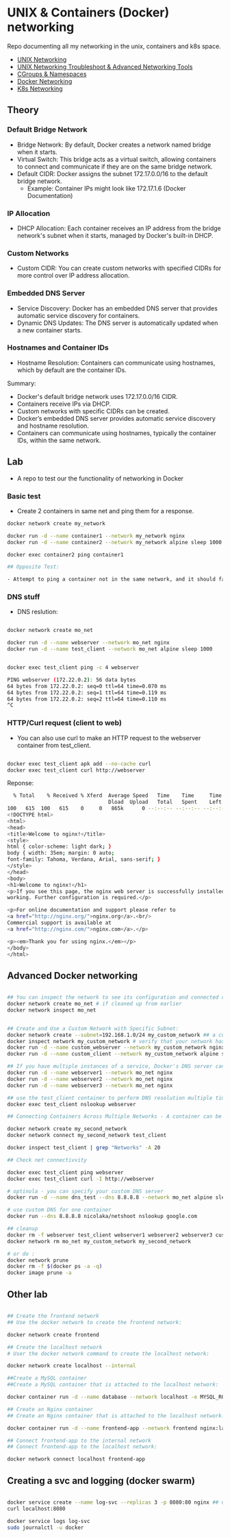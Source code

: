 # UNIX & Containers (Docker) networking

Repo documenting all my networking in the unix, containers and k8s space.

- [UNIX Networking](./unix-net.md)
- [UNIX Networking Troubleshoot & Advanced Networking Tools](./adv-net.md)
- [CGroups & Namespaces](./cgroups-ns.md)
- [Docker Networking](./README.md#theory)
- [K8s Networking](./k8s-net.md)

## Theory

### Default Bridge Network

- Bridge Network: By default, Docker creates a network named bridge when it starts.
- Virtual Switch: This bridge acts as a virtual switch, allowing containers to connect and communicate if they are on the same bridge network.
- Default CIDR: Docker assigns the subnet 172.17.0.0/16 to the default bridge network.
    - Example: Container IPs might look like 172.17.1.6​ (Docker Documentation)​ 

### IP Allocation

- DHCP Allocation: Each container receives an IP address from the bridge network's subnet when it starts, managed by Docker's built-in DHCP.

### Custom Networks

- Custom CIDR: You can create custom networks with specified CIDRs for more control over IP address allocation.

### Embedded DNS Server

- Service Discovery: Docker has an embedded DNS server that provides automatic service discovery for containers.
- Dynamic DNS Updates: The DNS server is automatically updated when a new container starts.

### Hostnames and Container IDs

- Hostname Resolution: Containers can communicate using hostnames, which by default are the container IDs.

Summary: 

- Docker's default bridge network uses 172.17.0.0/16 CIDR.
- Containers receive IPs via DHCP.
- Custom networks with specific CIDRs can be created.
- Docker’s embedded DNS server provides automatic service discovery and hostname resolution.
- Containers can communicate using hostnames, typically the container IDs, within the same network.

## Lab

- A repo to test our the functionality of networking in Docker

### Basic test

- Create 2 containers in same net and ping them for a response. 

```bash
docker network create my_network

docker run -d --name container1 --network my_network nginx
docker run -d --name container2 --network my_network alpine sleep 1000

docker exec container2 ping container1

## Opposite Test:

- Attempt to ping a container not in the same network, and it should fail to get a response.

```


### DNS stuff

- DNS reslution:

```bash

docker network create mo_net

docker run -d --name webserver --network mo_net nginx
docker run -d --name test_client --network mo_net alpine sleep 1000


docker exec test_client ping -c 4 webserver

PING webserver (172.22.0.2): 56 data bytes
64 bytes from 172.22.0.2: seq=0 ttl=64 time=0.070 ms
64 bytes from 172.22.0.2: seq=1 ttl=64 time=0.119 ms
64 bytes from 172.22.0.2: seq=2 ttl=64 time=0.110 ms
^C
```

### HTTP/Curl request (client to web)

- You can also use curl to make an HTTP request to the webserver container from test_client.

```bash

docker exec test_client apk add --no-cache curl
docker exec test_client curl http://webserver
```

Reponse:

```bash
  % Total    % Received % Xferd  Average Speed   Time    Time     Time  Current
                                 Dload  Upload   Total   Spent    Left  Speed
100   615  100   615    0     0   865k      0 --:--:-- --:--:-- --:--:--  600k
<!DOCTYPE html>
<html>
<head>
<title>Welcome to nginx!</title>
<style>
html { color-scheme: light dark; }
body { width: 35em; margin: 0 auto;
font-family: Tahoma, Verdana, Arial, sans-serif; }
</style>
</head>
<body>
<h1>Welcome to nginx!</h1>
<p>If you see this page, the nginx web server is successfully installed and
working. Further configuration is required.</p>

<p>For online documentation and support please refer to
<a href="http://nginx.org/">nginx.org</a>.<br/>
Commercial support is available at
<a href="http://nginx.com/">nginx.com</a>.</p>

<p><em>Thank you for using nginx.</em></p>
</body>
</html>
```

## Advanced Docker networking

```bash

## You can inspect the network to see its configuration and connected containers.
docker network create mo_net # if cleaned up from earlier
docker network inspect mo_net


## Create and Use a Custom Network with Specific Subnet:
docker network create --subnet=192.168.1.0/24 my_custom_network ## a custom network with the subnet 192.168.1.0/24
docker inspect network my_custom_network # verify that your network has your specified CIDR
docker run -d --name custom_webserver --network my_custom_network nginx
docker run -d --name custom_client --network my_custom_network alpine sleep 1000

## If you have multiple instances of a service, Docker's DNS server can round-robin between them
docker run -d --name webserver1 --network mo_net nginx
docker run -d --name webserver2 --network mo_net nginx
docker run -d --name webserver3 --network mo_net nginx

## use the test_client container to perform DNS resolution multiple times
docker exec test_client nslookup webserver

## Connecting Containers Across Multiple Networks - A container can be connected to multiple networks

docker network create my_second_network
docker network connect my_second_network test_client

docker inspect test_client | grep "Networks" -A 20

## Check net connectivvity

docker exec test_client ping webserver
docker exec test_client curl -I http://webserver

# optinola - you can specify your custom DNS server
docker run -d --name dns_test --dns 8.8.8.8 --network mo_net alpine sleep 1000

# use custom DNS for one container
docker run --dns 8.8.8.8 nicolaka/netshoot nslookup google.com 

## cleanup
docker rm -f webserver test_client webserver1 webserver2 webserver3 custom_webserver custom_client dns_test
docker network rm mo_net my_custom_network my_second_network

# or do :
docker network prune
docker rm -f $(docker ps -a -q)
docker image prune -a
```

## Other lab

```bash

## Create the frontend network
## Use the docker network to create the frontend network:

docker network create frontend

## Create the localhost network
# User the docker network command to create the localhost network:

docker network create localhost --internal

##Create a MySQL container
##Create a MySQL container that is attached to the localhost network:

docker container run -d --name database --network localhost -e MYSQL_ROOT_PASSWORD=P4ssW0rd0! mysql:5.7

## Create an Nginx container
## Create an Nginx container that is attached to the localhost network:

docker container run -d --name frontend-app --network frontend nginx:latest

## Connect frontend-app to the internal network
## Connect frontend-app to the localhost network:

docker network connect localhost frontend-app

```

## Creating a svc and logging (docker swarm)

```bash

docker service create --name log-svc --replicas 3 -p 8080:80 nginx ## using docker swarm only (docker swarm init)
curl localhost:8080

docker service logs log-svc
sudo journalctl -u docker

```
